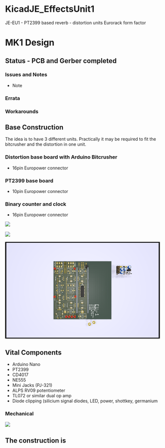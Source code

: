 # KicadJE_EffectsUnit1
JE-EU1 - PT2399 based reverb - distortion units
Eurorack form factor

# MK1 Design
## Status - PCB and Gerber completed
### Issues and Notes
 * Note
### Errata
### Workarounds

## Base Construction 
The idea is to have 3 different units.
Practically it may be required to fit the bitcrusher and the distortion in one unit.
### Distortion base board with Arduino Bitcrusher
 - 16pin Europower connector
### PT2399 base board 
 - 10pin Europower connector
### Binary counter and clock
 - 16pin Europower connector
 
![](KicadJE-EU1-MK1-RevA-Schematic.png) 
 
![](KicadJE-EU1-MK1-RevA-Top3D.png)

![](KicadJE-EffectsUnit1_3D1.png)

## Vital Components
 - Arduino Nano
 - PT2399
 - CD4017
 - NE555
 - Mini Jacks (PJ-321) 
 - ALPS RV09 potentiometer
 - TL072 or similar dual op amp
 - Diode clipping (silicium signal diodes, LED, power, shottkey, germanium
 
### Mechanical
![](EU1-MK1-mechanical.png)

The construction is 
-----------------------------------------------------
